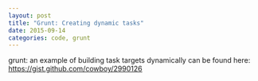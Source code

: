 ```yaml
---
layout: post
title: "Grunt: Creating dynamic tasks"
date: 2015-09-14
categories: code, grunt
---
```

grunt: an example of building task targets dynamically can be found here: https://gist.github.com/cowboy/2990126
